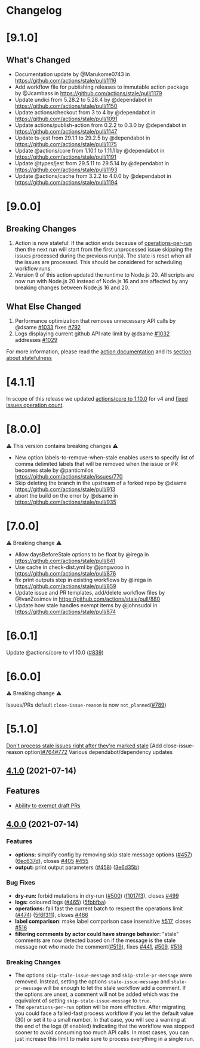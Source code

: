 # Changelog

# [9.1.0]

## What's Changed
* Documentation update by @Marukome0743 in https://github.com/actions/stale/pull/1116
* Add workflow file for publishing releases to immutable action package by @Jcambass in https://github.com/actions/stale/pull/1179
* Update undici from 5.28.2 to 5.28.4 by @dependabot in https://github.com/actions/stale/pull/1150
* Update actions/checkout from 3 to 4 by @dependabot in https://github.com/actions/stale/pull/1091
* Update actions/publish-action from 0.2.2 to 0.3.0 by @dependabot in https://github.com/actions/stale/pull/1147
* Update ts-jest from 29.1.1 to 29.2.5 by @dependabot in https://github.com/actions/stale/pull/1175
* Update @actions/core from 1.10.1 to 1.11.1 by @dependabot in https://github.com/actions/stale/pull/1191
* Update @types/jest from 29.5.11 to 29.5.14 by @dependabot in https://github.com/actions/stale/pull/1193
* Update @actions/cache from 3.2.2 to 4.0.0 by @dependabot in https://github.com/actions/stale/pull/1194

# [9.0.0]

## Breaking Changes
1. Action is now stateful: If the action ends because of [operations-per-run](https://github.com/actions/stale#operations-per-run) then the next run will start from the first unprocessed issue skipping the issues processed during the previous run(s). The state is reset when all the issues are processed. This should be considered for scheduling workflow runs.
2. Version 9 of this action updated the runtime to Node.js 20. All scripts are now run with Node.js 20 instead of Node.js 16 and are affected by any breaking changes between Node.js 16 and 20.

## What Else Changed
1. Performance optimization that removes unnecessary API calls by @dsame [#1033](https://github.com/actions/stale/pull/1033/) fixes [#792](https://github.com/actions/stale/issues/792)
2. Logs displaying current github API rate limit by @dsame [#1032](https://github.com/actions/stale/pull/1032) addresses [#1029](https://github.com/actions/stale/issues/1029)

For more information, please read the [action documentation](https://github.com/actions/stale#readme) and its [section about statefulness](https://github.com/actions/stale#statefulness)



# [4.1.1]

In scope of this release we updated [actions/core to 1.10.0](https://github.com/actions/stale/pull/957) for v4 and [fixed issues operation count](https://github.com/actions/stale/pull/662). 

# [8.0.0]

:warning: This version contains breaking changes :warning:

* New option labels-to-remove-when-stale enables users to specify list of comma delimited labels that will be removed when the issue or PR becomes stale by @panticmilos https://github.com/actions/stale/issues/770
* Skip deleting the branch in the upstream of a forked repo by @dsame https://github.com/actions/stale/pull/913
* abort the build on the error by @dsame in https://github.com/actions/stale/pull/935

# [7.0.0]

:warning: Breaking change :warning:

* Allow daysBeforeStale options to be float by @irega in https://github.com/actions/stale/pull/841
* Use cache in check-dist.yml by @jongwooo in https://github.com/actions/stale/pull/876
* fix print outputs step in existing workflows by @irega in https://github.com/actions/stale/pull/859
* Update issue and PR templates, add/delete workflow files by @IvanZosimov in https://github.com/actions/stale/pull/880
* Update how stale handles exempt items by @johnsudol in https://github.com/actions/stale/pull/874

# [6.0.1]

Update @actions/core to v1.10.0 ([#839](https://github.com/actions/stale/pull/839))

# [6.0.0]

:warning: Breaking change :warning:

Issues/PRs default `close-issue-reason` is now `not_planned`([#789](https://github.com/actions/stale/issues/789))

# [5.1.0]

[Don't process stale issues right after they're marked stale](https://github.com/actions/stale/issues/696)
[Add close-issue-reason option][#764](https://github.com/actions/stale/pull/764)[#772](https://github.com/actions/stale/pull/772)
Various dependabot/dependency updates

## [4.1.0](https://github.com/actions/stale/compare/v3.0.19...v4.1.0) (2021-07-14)

## Features

- [Ability to exempt draft PRs](https://github.com/actions/stale/commit/9912fa74d1c01b5d6187793d97441019cbe325d0)

## [4.0.0](https://github.com/actions/stale/compare/v3.0.19...v4.0.0) (2021-07-14)

### Features

- **options:** simplify config by removing skip stale message options ([#457](https://github.com/actions/stale/issues/457)) ([6ec637d](https://github.com/actions/stale/commit/6ec637d238067ab8cc96c9289dcdac280bbd3f4a)), closes [#405](https://github.com/actions/stale/issues/405) [#455](https://github.com/actions/stale/issues/455)
- **output:** print output parameters ([#458](https://github.com/actions/stale/issues/458)) ([3e6d35b](https://github.com/actions/stale/commit/3e6d35b685f0b2fa1a69be893fa07d3d85e05ee0))

### Bug Fixes

- **dry-run:** forbid mutations in dry-run ([#500](https://github.com/actions/stale/issues/500)) ([f1017f3](https://github.com/actions/stale/commit/f1017f33dd159ea51366375120c3e6981d7c3097)), closes [#499](https://github.com/actions/stale/issues/499)
- **logs:** coloured logs ([#465](https://github.com/actions/stale/issues/465)) ([5fbbfba](https://github.com/actions/stale/commit/5fbbfba142860ea6512549e96e36e3540c314132))
- **operations:** fail fast the current batch to respect the operations limit ([#474](https://github.com/actions/stale/issues/474)) ([5f6f311](https://github.com/actions/stale/commit/5f6f311ca6aa75babadfc7bac6edf5d85fa3f35d)), closes [#466](https://github.com/actions/stale/issues/466)
- **label comparison**: make label comparison case insensitive [#517](https://github.com/actions/stale/pull/517), closes [#516](https://github.com/actions/stale/pull/516)
- **filtering comments by actor could have strange behavior**: "stale" comments are now detected based on if the message is the stale message not _who_ made the comment([#519](https://github.com/actions/stale/pull/519)), fixes [#441](https://github.com/actions/stale/pull/441), [#509](https://github.com/actions/stale/pull/509), [#518](https://github.com/actions/stale/pull/518)

### Breaking Changes

- The options `skip-stale-issue-message` and `skip-stale-pr-message` were removed. Instead, setting the options `stale-issue-message` and `stale-pr-message` will be enough to let the stale workflow add a comment. If the options are unset, a comment will not be added which was the equivalent of setting `skip-stale-issue-message` to `true`.
- The `operations-per-run` option will be more effective. After migrating, you could face a failed-fast process workflow if you let the default value (30) or set it to a small number. In that case, you will see a warning at the end of the logs (if enabled) indicating that the workflow was stopped sooner to avoid consuming too much API calls. In most cases, you can just increase this limit to make sure to process everything in a single run.

